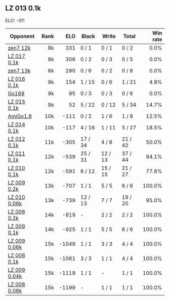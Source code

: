 ## LZ 013 0.1k ##

ELO: -311

Opponent | Rank | ELO | Black | Write | Total | Win rate
---------|-----:|----:|-------|-------|-------|-------:
[zen7 12k](zen7%2012k.md) | 8k | 331 | 0 / 1 | 0 / 1 | 0 / 2 | 0.0%
[LZ 017 0.1k](LZ%20017%200.1k.md) | 8k | 306 | 0 / 2 | 0 / 3 | 0 / 5 | 0.0%
[zen7 13k](zen7%2013k.md) | 8k | 290 | 0 / 6 | 0 / 2 | 0 / 8 | 0.0%
[LZ 016 0.1k](LZ%20016%200.1k.md) | 9k | 154 | 1 / 15 | 0 / 6 | 1 / 21 | 4.8%
[Go169](Go169.md) | 9k | 95 | 0 / 3 | 0 / 3 | 0 / 6 | 0.0%
[LZ 015 0.1k](LZ%20015%200.1k.md) | 9k | 52 | 5 / 22 | 0 / 12 | 5 / 34 | 14.7%
[AmiGo1.8](AmiGo1.8.md) | 10k | -111 | 0 / 2 | 1 / 6 | 1 / 8 | 12.5%
[LZ 014 0.1k](LZ%20014%200.1k.md) | 10k | -117 | 4 / 16 | 1 / 11 | 5 / 27 | 18.5%
[LZ 012 0.1k](LZ%20012%200.1k.md) | 11k | -305 | 17 / 34 | 4 / 8 | 21 / 42 | 50.0%
[LZ 011 0.1k](LZ%20011%200.1k.md) | 12k | -539 | 25 / 31 | 12 / 13 | 37 / 44 | 84.1%
[LZ 010 0.1k](LZ%20010%200.1k.md) | 12k | -591 | 6 / 12 | 15 / 15 | 21 / 27 | 77.8%
[LZ 009 0.2k](LZ%20009%200.2k.md) | 13k | -707 | 1 / 1 | 5 / 5 | 6 / 6 | 100.0%
[LZ 010 0.06k](LZ%20010%200.06k.md) | 13k | -739 | 12 / 13 | 7 / 7 | 19 / 20 | 95.0%
[LZ 008 0.2k](LZ%20008%200.2k.md) | 14k | -819 | - | 2 / 2 | 2 / 2 | 100.0%
[LZ 009 0.1k](LZ%20009%200.1k.md) | 14k | -925 | 1 / 1 | 5 / 5 | 6 / 6 | 100.0%
[LZ 009 0.06k](LZ%20009%200.06k.md) | 15k | -1049 | 1 / 1 | 3 / 3 | 4 / 4 | 100.0%
[LZ 008 0.1k](LZ%20008%200.1k.md) | 15k | -1061 | 3 / 3 | 1 / 1 | 4 / 4 | 100.0%
[LZ 009 0.04k](LZ%20009%200.04k.md) | 15k | -1119 | 1 / 1 | - | 1 / 1 | 100.0%
[LZ 008 0.06k](LZ%20008%200.06k.md) | 15k | -1199 | - | 1 / 1 | 1 / 1 | 100.0%
